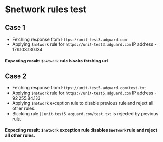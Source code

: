 # $network rules test

## Case 1
* Fetching response from `https://unit-test3.adguard.com`
* Applying `$network` rule for `https://unit-test3.adguard.com` IP address - 176.103.130.134
#### Expecting result: `$network` rule blocks fetching url

## Case 2
* Fetching response from `https://unit-test5.adguard.com/test.txt`
* Applying `$network` rule for `https://unit-test5.adguard.com` IP address - 92.255.84.133
* Applying `$network` exception rule to disable previous rule and reject all other rules.
* Blocking rule `||unit-test5.adguard.com/test.txt` is rejected by previous rule.
#### Expecting result: `$network` exception rule disables `$network` rule and reject all other rules.

